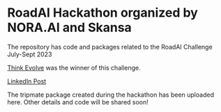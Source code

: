 # RoadAI Hackathon organized by NORA.AI and Skansa

The repository has code and packages related to the RoadAI Challenge July-Sept 2023


[Think Evolve](https://www.thinkevolveconsulting.com/) was the winner of this challenge. 

[LinkedIn Post](https://www.linkedin.com/feed/update/urn:li:activity:7116729457398136832/)


The tripmate package created during the hackathon has been uploaded here. Other details and code will be shared soon! 




